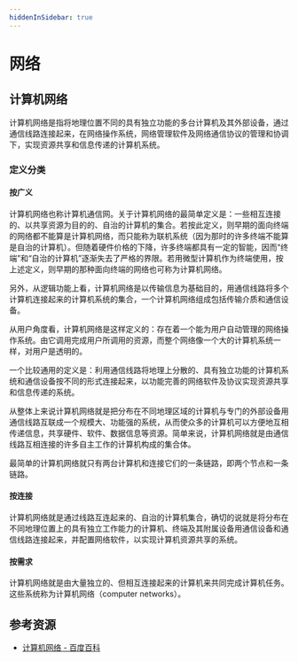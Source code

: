 ```yaml
---
hiddenInSidebar: true
---
```


# 网络

## 计算机网络

计算机网络是指将地理位置不同的具有独立功能的多台计算机及其外部设备，通过通信线路连接起来，在网络操作系统，网络管理软件及网络通信协议的管理和协调下，实现资源共享和信息传递的计算机系统。

### 定义分类

#### 按广义

计算机网络也称计算机通信网。关于计算机网络的最简单定义是：一些相互连接的、以共享资源为目的的、自治的计算机的集合。若按此定义，则早期的面向终端的网络都不能算是计算机网络，而只能称为联机系统（因为那时的许多终端不能算是自治的计算机）。但随着硬件价格的下降，许多终端都具有一定的智能，因而“终端”和“自治的计算机”逐渐失去了严格的界限。若用微型计算机作为终端使用，按上述定义，则早期的那种面向终端的网络也可称为计算机网络。

另外，从逻辑功能上看，计算机网络是以传输信息为基础目的，用通信线路将多个计算机连接起来的计算机系统的集合，一个计算机网络组成包括传输介质和通信设备。

从用户角度看，计算机网络是这样定义的：存在着一个能为用户自动管理的网络操作系统。由它调用完成用户所调用的资源，而整个网络像一个大的计算机系统一样，对用户是透明的。

一个比较通用的定义是：利用通信线路将地理上分散的、具有独立功能的计算机系统和通信设备按不同的形式连接起来，以功能完善的网络软件及协议实现资源共享和信息传递的系统。

从整体上来说计算机网络就是把分布在不同地理区域的计算机与专门的外部设备用通信线路互联成一个规模大、功能强的系统，从而使众多的计算机可以方便地互相传递信息，共享硬件、软件、数据信息等资源。简单来说，计算机网络就是由通信线路互相连接的许多自主工作的计算机构成的集合体。

最简单的计算机网络就只有两台计算机和连接它们的一条链路，即两个节点和一条链路。

#### 按连接

计算机网络就是通过线路互连起来的、自治的计算机集合，确切的说就是将分布在不同地理位置上的具有独立工作能力的计算机、终端及其附属设备用通信设备和通信线路连接起来，并配置网络软件，以实现计算机资源共享的系统。

#### 按需求

计算机网络就是由大量独立的、但相互连接起来的计算机来共同完成计算机任务。这些系统称为计算机网络（computer networks）。

## 参考资源

- [计算机网络 - 百度百科](https://baike.baidu.com/item/%E8%AE%A1%E7%AE%97%E6%9C%BA%E7%BD%91%E7%BB%9C/18763)
